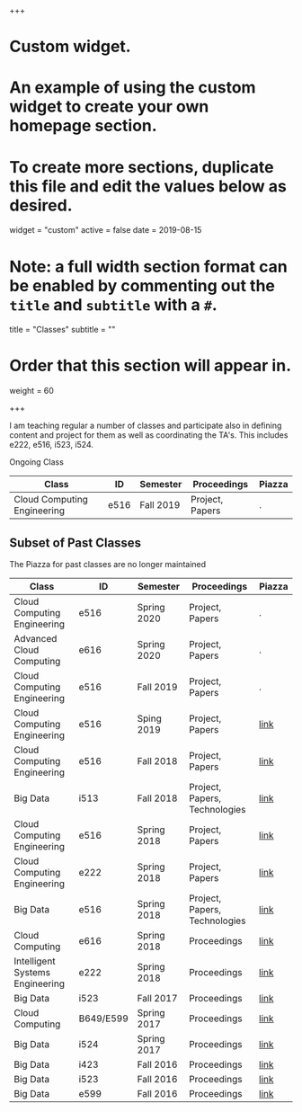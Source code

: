 +++
# Custom widget.
# An example of using the custom widget to create your own homepage section.
# To create more sections, duplicate this file and edit the values below as desired.
widget = "custom"
active = false
date = 2019-08-15

# Note: a full width section format can be enabled by commenting out the `title` and `subtitle` with a `#`.
title = "Classes"
subtitle = ""

# Order that this section will appear in.
weight = 60

+++

I am teaching regular a number of classes and participate also in
defining content and project for them as well as coordinating the
TA's.  This includes e222, e516, i523, i524.

Ongoing Class 

Class                                   | ID        | Semester     | Proceedings | Piazza
--------------------- |------ | -------- | ------- | -------
Cloud Computing Engineering  |  e516  |   Fall 2019           |  Project, Papers | .



## Subset of Past Classes

The Piazza for past classes are no longer maintained 

Class                                   | ID        | Semester     | Proceedings | Piazza
--------------------- |------ | -------- | ------- | -------
Cloud Computing Engineering  |  e516  |   Spring 2020           |  Project, Papers | .
Advanced Cloud Computing  |  e616  |   Spring 2020           |  Project, Papers | .
Cloud Computing Engineering  |  e516  |   Fall 2019           |  Project, Papers | .
Cloud Computing Engineering  |  e516  |   Sping 2019           |  Project, Papers | [link](https://piazza.com/class/jql1e30dxswzu)
Cloud Computing Engineering  |  e516  |   Fall 2018           |  Project, Papers | [link](https://piazza.com/class/jgxybbf5rnx5qd)
Big Data  |  i513 |   Fall 2018           |  Project, Papers, Technologies | [link](https://piazza.com/class/jl6rxey6w413gi)
Cloud Computing Engineering  |  e516  |   Spring 2018           |  Project, Papers| [link](https://piazza.com/class/jql1e30dxswzu)
Cloud Computing Engineering  |  e222  |   Spring 2018           |  Project, Papers | [link](https://piazza.com/class/jq2u1qfc4o81ox)
Big Data  |  e516  |   Spring 2018           |  Project, Papers, Technologies | [link](https://piazza.com/class/jql1e30dxswzu)
Cloud Computing | e616  | Spring 2018 | Proceedings | [link](https://piazza.com/class/jbkvbp3ed3m2ez )
Intelligent Systems Engineering | e222  | Spring 2018 | Proceedings | [link](https://piazza.com/class/jc9dcfnbi045kv)
Big Data | i523  | Fall 2017 | Proceedings | [link](https://piazza.com/class/j5wll7vzylg25j)
Cloud Computing | B649/E599  | Spring 2017 | Proceedings | [link](https://piazza.com/class/iwvjk55nbge5yw)
Big Data | i524  | Spring 2017 | Proceedings | [link](https://piazza.com/class/ix39m27czn5uw)
Big Data | i423 | Fall 2016 | Proceedings | [link](https://piazza.com/class/irqfvh1ctrg2vt)
Big Data | i523  | Fall 2016 | Proceedings | [link](https://piazza.com/class/irqfvh1ctrg2vt)
Big Data | e599  | Fall 2016 | Proceedings | [link](https://piazza.com/class/irqfvh1ctrg2vt)


